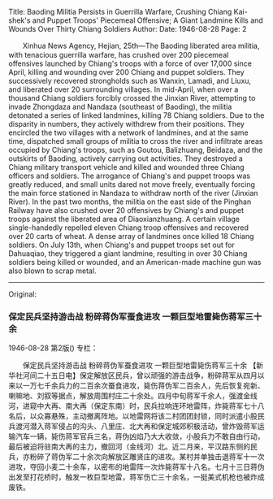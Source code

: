 Title: Baoding Militia Persists in Guerrilla Warfare, Crushing Chiang Kai-shek's and Puppet Troops' Piecemeal Offensive; A Giant Landmine Kills and Wounds Over Thirty Chiang Soldiers
Author:
Date: 1946-08-28
Page: 2

　　Xinhua News Agency, Hejian, 25th—The Baoding liberated area militia, with tenacious guerrilla warfare, has crushed over 200 piecemeal offensives launched by Chiang's troops with a force of over 17,000 since April, killing and wounding over 200 Chiang and puppet soldiers. They successively recovered strongholds such as Wanxin, Lamadi, and Liuxu, and liberated over 20 surrounding villages. In mid-April, when over a thousand Chiang soldiers forcibly crossed the Jinxian River, attempting to invade Zhongdaza and Nandaza (southeast of Baoding), the militia detonated a series of linked landmines, killing 78 Chiang soldiers. Due to the disparity in numbers, they actively withdrew from their positions. They encircled the two villages with a network of landmines, and at the same time, dispatched small groups of militia to cross the river and infiltrate areas occupied by Chiang's troops, such as Goutou, Balizhuang, Beidaza, and the outskirts of Baoding, actively carrying out activities. They destroyed a Chiang military transport vehicle and killed and wounded three Chiang officers and soldiers. The arrogance of Chiang's and puppet troops was greatly reduced, and small units dared not move freely, eventually forcing the main force stationed in Nandaza to withdraw north of the river (Jinxian River). In the past two months, the militia on the east side of the Pinghan Railway have also crushed over 20 offensives by Chiang's and puppet troops against the liberated area of Diaoxianzhuang. A certain village single-handedly repelled eleven Chiang troop offensives and recovered over 20 carts of wheat. A dense array of landmines once killed 18 Chiang soldiers. On July 13th, when Chiang's and puppet troops set out for Dahuaqiao, they triggered a giant landmine, resulting in over 30 Chiang soldiers being killed or wounded, and an American-made machine gun was also blown to scrap metal.



<hr /> 

Original: 


### 保定民兵坚持游击战  粉碎蒋伪军蚕食进攻  一颗巨型地雷毙伤蒋军三十余

1946-08-28
第2版()
专栏：

　　保定民兵坚持游击战
    粉碎蒋伪军蚕食进攻
    一颗巨型地雷毙伤蒋军三十余
    【新华社河间二十五日电】保定解放区民兵，曾以顽强的游击战争，粉碎蒋军从四月以来以一万七千余兵力的二百余次蚕食进攻，毙伤蒋伪军二百余人，先后恢复宛新、喇嘛地、刘叙等据点，解放周围村庄二十余处。四月中旬蒋军千余人，强渡金线河，进窥中大再、南大再（保定东南）时，民兵拉响连环地雷阵，炸毙蒋军七十八名后，以众寡悬殊，主动撤离阵地。以地雷网将该二村团团封锁，同时派遣小股民兵渡河潜入蒋军侵占的沟头、八里庄、北大再和保定城郊积极活动，曾炸毁蒋军运输汽车一辆，毙伤蒋军官兵三名，蒋伪凶焰乃大大收敛，小股兵力不敢自由行动，最后被迫将驻南大再的主力，撤回河（金线河）北。近二月来，平汉路东侧的民兵，亦粉碎了蒋伪军二十余次向解放区雕贤庄的进攻。某村并单独击退蒋军十一次进攻，夺回小麦二十余车，以密布的地雷阵一次炸毙蒋军十八名。七月十三日蒋伪出发至打花桥时，触发一枚巨型地雷，蒋军伤亡三十余名，一挺美式机枪也被炸成废铁。
